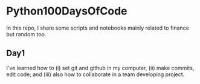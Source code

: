 # Python100DaysOfCode
In this repo, I share some scripts and notebooks mainly related to finance but random too.

## Day1
I've learned how to (i) set git and github in my computer, (ii) make commits, edit code; and (iii) also how to collaborate in a team developing project.
